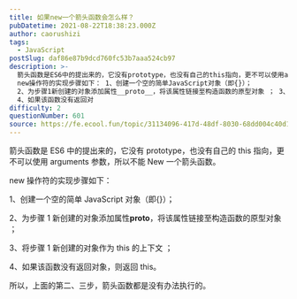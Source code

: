 ```yaml
---
title: 如果new一个箭头函数会怎么样？
pubDatetime: 2021-08-22T18:38:23.000Z
author: caorushizi
tags:
  - JavaScript
postSlug: daf86e87b9dcd760fc53b7aaa524cb97
description: >-
  箭头函数是ES6中的提出来的，它没有prototype，也没有自己的this指向，更不可以使用arguments参数，所以不能New一个箭头函数。
  new操作符的实现步骤如下： 1、创建一个空的简单JavaScript对象（即{}）；
  2、为步骤1新创建的对象添加属性__proto__，将该属性链接至构造函数的原型对象 ； 3、将步骤1新创建的对象作为this的上下文 ；
  4、如果该函数没有返回对
difficulty: 2
questionNumber: 601
source: https://fe.ecool.fun/topic/31134096-417d-48df-8030-68dd004c40d1
---
```


箭头函数是 ES6 中的提出来的，它没有 prototype，也没有自己的 this 指向，更不可以使用 arguments 参数，所以不能 New 一个箭头函数。

new 操作符的实现步骤如下：

1、创建一个空的简单 JavaScript 对象（即{}）；

2、为步骤 1 新创建的对象添加属性**proto**，将该属性链接至构造函数的原型对象 ；

3、将步骤 1 新创建的对象作为 this 的上下文 ；

4、如果该函数没有返回对象，则返回 this。

所以，上面的第二、三步，箭头函数都是没有办法执行的。
